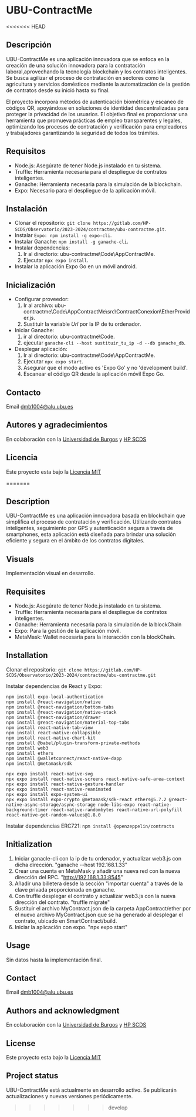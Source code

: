 # UBU-ContractMe

<<<<<<< HEAD
## Descripción

UBU-ContractMe es una aplicación innovadora que se enfoca en la creación de una solución innovadora para la contratación laboral,aprovechando la tecnología blockchain y los contratos inteligentes. 
Se busca agilizar el proceso de contratación en sectores como la agricultura y servicios domésticos mediante la automatización de la gestión de contratos desde su inició hasta su final. 

El proyecto incorpora métodos de autenticación biométrica y escaneo de códigos QR, apoyándose en soluciones de identidad
descentralizadas para proteger la privacidad de los usuarios. El objetivo final es proporcionar una herramienta que promueva
prácticas de empleo transparentes y legales, optimizando los procesos de contratación y verificación para empleadores y trabajadores
garantizando la seguridad de todos los trámites.


## Requisitos

- Node.js: Asegúrate de tener Node.js instalado en tu sistema.
- Truffle: Herramienta necesaria para el despliegue de contratos inteligentes.
- Ganache: Herramienta necesaria para la simulación de la blockchain.
- Expo: Necesario para el despliegue de la aplicación móvil.

## Instalación

- Clonar el repositorio: `git clone https://gitlab.com/HP-SCDS/Observatorio/2023-2024/contractme/ubu-contractme.git`.
- Instalar `Expo: npm install -g expo-cli`.
- Instalar Ganache: `npm install -g ganache-cli`.
- Instalar dependencias: 
    1. Ir al directorio: ubu-contractme\Code\AppContractMe.
    2. Ejecutar `npx expo install`.
- Instalar la aplicación Expo Go en un móvil android.

## Inicialización

- Configurar proveedor: 
    1. Ir al archivo: ubu-contractme\Code\AppContractMe\src\ContractConexion\EtherProvider.js.
    2. Sustituir la variable _Url_ por la IP de tu ordenador.
- Iniciar Ganache: 
    1. ir al directorio: ubu-contractme\Code.
    2. ejecutar `ganache-cli --host sustituir_tu_ip -d --db ganache_db`.
- Desplegar aplicación:
    1. Ir al directorio: ubu-contractme\Code\AppContractMe.
    2. Ejecutar `npx expo start`.
    3. Asegurar que el modo activo es 'Expo Go' y no 'development build'.
    4. Escanear el código QR desde la aplicación móvil Expo Go.

## Contacto

Email [dmb1004@alu.ubu.es](mailto:dbm1004@alu.ubu.es)

## Autores y agradecimientos

En colaboración con la [Universidad de Burgos](https://www.ubu.es/) y [HP SCDS](https://hpscds.com/innovacion/observatorio-tecnologico/)

## Licencia

Este proyecto esta bajo la [Licencia MIT](https://gitlab.com/HP-SCDS/Observatorio/2023-2024/contractme/ubu-contractme/-/blob/main/LICENSE)

=======
## Description

UBU-ContractMe es una aplicación innovadora basada en blockchain que simplifica el proceso de contratación y verificación. Utilizando contratos inteligentes, seguimiento por GPS y autenticación segura a través de smartphones, esta aplicación está diseñada para brindar una solución eficiente y segura en el ámbito de los contratos digitales.

## Visuals

Implementación visual en desarrollo.

## Requisites

- Node.js: Asegúrate de tener Node.js instalado en tu sistema.
- Truffle: Herramienta necesaria para el despliegue de contratos inteligentes.
- Ganache: Herramienta necesaria para la simulación de la blockChain
- Expo: Para la gestión de la aplicación móvil.
- MetaMask: Wallet necesaría para la interacción con la blockChain.

## Installation

Clonar el repositorio:
`git clone https://gitlab.com/HP-SCDS/Observatorio/2023-2024/contractme/ubu-contractme.git`

Instalar dependencias de React y Expo:
```
npm install expo-local-authentication
npm install @react-navigation/native
npm install @react-navigation/bottom-tabs
npm install @react-navigation/native-stack
npm install @react-navigation/drawer
npm install @react-navigation/material-top-tabs
npm install react-native-tab-view
npm install react-native-collapsible
npm install react-native-chart-kit
npm install @babel/plugin-transform-private-methods
npm install web3
npm install ethers
npm install @walletconnect/react-native-dapp
npm install @metamask/sdk

npx expo install react-native-svg
npx expo install react-native-screens react-native-safe-area-context
npx expo install react-native-gesture-handler
npx expo install react-native-reanimated
npx expo install expo-system-ui
npx expo install expo-crypto @metamask/sdk-react ethers@5.7.2 @react-native-async-storage/async-storage node-libs-expo react-native-background-timer react-native-randombytes react-native-url-polyfill react-native-get-random-values@1.8.0
```

Instalar dependencias ERC721:
`npm install @openzeppelin/contracts`

## Initialization

1. Iniciar ganacle-cli con la ip de tu ordenador, y actualizar web3.js con dicha dirección. "ganache --host 192.168.1.33"
2. Crear una cuenta en MetaMask y añadir una nueva red con la nueva dirección del RPC. "http://192.168.1.33:8545"
3. Añadir una billetera desde la sección "importar cuenta" a través de la clave privada proporcionada en ganache.
4. Con truffle desplegar el contrato y actualizar web3.js con la nueva dirección del contrato. "truffle migrate"
5. Sustituir el archivo MyContract.json de la carpeta AppContract/ether por el nuevo archivo MyContract.json que se ha generado al desplegar el contrato, ubicado en SmartContract/build.
6. Iniciar la aplicación con expo. "npx expo start"

## Usage

Sin datos hasta la implementación final.

## Contact

Email [dmb1004@alu.ubu.es](mailto:dbm1004@alu.ubu.es)

## Authors and acknowledgment

En colaboración con la [Universidad de Burgos](https://www.ubu.es/) y [HP SCDS](https://hpscds.com/innovacion/observatorio-tecnologico/)

## License

Este proyecto esta bajo la [Licencia MIT](https://gitlab.com/HP-SCDS/Observatorio/2023-2024/contractme/ubu-contractme/-/blob/main/LICENSE)

## Project status

UBU-ContractMe está actualmente en desarrollo activo. Se publicarán actualizaciones y nuevas versiones periódicamente.
>>>>>>> develop

